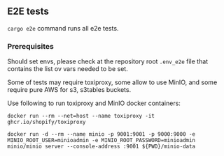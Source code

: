 ## E2E tests

`cargo e2e` command runs all e2e tests.

### Prerequisites

Should set envs, please check at the repository root `.env_e2e` file that contains the list ov vars needed to be set.

Some of tests may require toxiproxy, some allow to use MinIO, and some require pure AWS for s3, s3tables buckets.

Use following to run toxiproxy and MinIO docker containers:
```
docker run --rm --net=host --name toxiproxy -it ghcr.io/shopify/toxiproxy

docker run -d --rm --name minio -p 9001:9001 -p 9000:9000 -e MINIO_ROOT_USER=minioadmin -e MINIO_ROOT_PASSWORD=minioadmin minio/minio server --console-address :9001 ${PWD}/minio-data
```